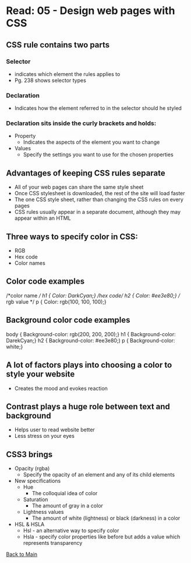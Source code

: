 # Read: 05 - Design web pages with CSS

## CSS rule contains two parts

### Selector

- indicates which element the rules applies to
- Pg. 238 shows selector types

### Declaration

- Indicates how the element referred to in the selector should he styled

### Declaration sits inside the curly brackets and holds:

- Property
    - Indicates the aspects of the element you want to change
- Values
    - Specify the settings you want to use for the chosen properties

## Advantages of keeping CSS rules separate

- All of your web pages can share the same style sheet
- Once CSS stylesheet is downloaded, the rest of the site will load faster
- The one CSS style sheet, rather than changing the CSS rules on every pages
- CSS rules usually appear in a separate document, although they may appear within an HTML

## Three ways to specify color in CSS:

- RGB
- Hex code
- Color names

## Color code examples

/*color name */
h1 {
Color: DarkCyan;}
/*hex code*/
h2 {
Color: #ee3e80;}
/* rgb value */
p {
Color: rgb(100, 100, 100);}

## Background color code examples

body {
	Background-color: rgb(200, 200, 200);}
h1 {
	Background-color: DarekCyan;}
h2 {
	Background-color: #ee3e80;)
p {
	Background-color: white;}

## A lot of factors plays into choosing a color to style your website

- Creates the mood and evokes reaction

## Contrast plays a huge role between text and background

- Helps user to read website better
- Less stress on your eyes

## CSS3 brings

- Opacity (rgba)
    - Specify the opacity of an element and any of its child elements
- New specifications
    - Hue
        - The colloquial idea of color
    - Saturation
        - The amount of gray in a color
    - Lightness values
        - The amount of white (lightness) or black (darkness) in a color
- HSL & HSLA
    - Hsl - an alternative way to specify color
    - Hsla - specify color properties like before but adds a value which represents transparency

[Back to Main](README.md)